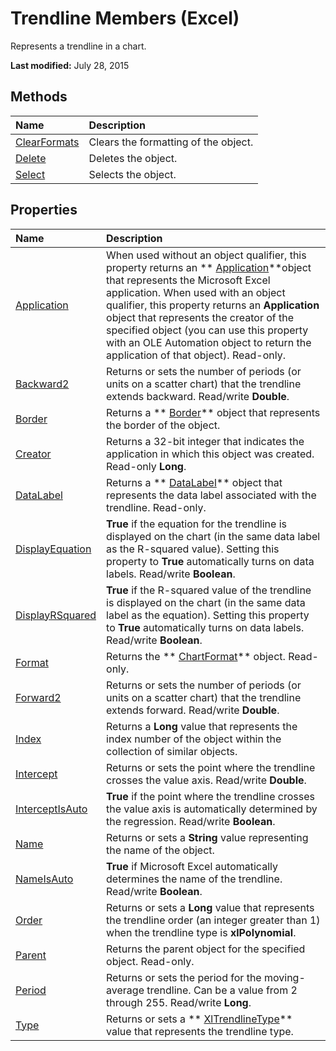 
# Trendline Members (Excel)
Represents a trendline in a chart.

 **Last modified:** July 28, 2015


## Methods



|**Name**|**Description**|
|:-----|:-----|
| [ClearFormats](5519cfa5-4a1f-8880-8f00-a6843a6b57e3.md)|Clears the formatting of the object.|
| [Delete](76b903bc-4d95-d376-f0d0-9b8a52225d22.md)|Deletes the object.|
| [Select](b866a79c-38c1-feb2-e244-31c727e98f46.md)|Selects the object.|

## Properties



|**Name**|**Description**|
|:-----|:-----|
| [Application](be84eac3-8085-7b35-adb7-cee4ebcdd996.md)|When used without an object qualifier, this property returns an  ** [Application](19b73597-5cf9-4f56-8227-b5211f657f6f.md)**object that represents the Microsoft Excel application. When used with an object qualifier, this property returns an  **Application** object that represents the creator of the specified object (you can use this property with an OLE Automation object to return the application of that object). Read-only.|
| [Backward2](28712c4d-7772-d61e-0151-22eea8ff6383.md)|Returns or sets the number of periods (or units on a scatter chart) that the trendline extends backward. Read/write  **Double**.|
| [Border](5b253b40-e9c1-031d-305c-bfe4a600427c.md)|Returns a  ** [Border](bca516bf-7c0f-f9df-078d-dfb522f256f3.md)** object that represents the border of the object.|
| [Creator](8819c3f3-1ada-4952-83f2-7a22115bfca9.md)|Returns a 32-bit integer that indicates the application in which this object was created. Read-only  **Long**.|
| [DataLabel](8af73d2d-c5b3-d1ec-75a2-0a0a5562fb69.md)|Returns a  ** [DataLabel](bb342572-8761-b326-548a-98455172f9a8.md)** object that represents the data label associated with the trendline. Read-only.|
| [DisplayEquation](a9c3de54-5690-bf9b-505a-65b069195d53.md)| **True** if the equation for the trendline is displayed on the chart (in the same data label as the R-squared value). Setting this property to **True** automatically turns on data labels. Read/write **Boolean**.|
| [DisplayRSquared](e8e447c3-d379-f6d0-74f2-629fa53b42ef.md)| **True** if the R-squared value of the trendline is displayed on the chart (in the same data label as the equation). Setting this property to **True** automatically turns on data labels. Read/write **Boolean**.|
| [Format](46c65fb6-98d3-4549-c63d-37c919f99ade.md)|Returns the  ** [ChartFormat](edac71b7-ed38-6658-2cbf-6493dc1ad3ed.md)** object. Read-only.|
| [Forward2](af44bce5-8354-801e-f111-6adcb305b06b.md)|Returns or sets the number of periods (or units on a scatter chart) that the trendline extends forward. Read/write  **Double**.|
| [Index](bf71b9fe-988a-769f-74fe-a7367bd002f0.md)|Returns a  **Long** value that represents the index number of the object within the collection of similar objects.|
| [Intercept](a3a1b427-2da2-4409-5488-20a1eb0ceb94.md)|Returns or sets the point where the trendline crosses the value axis. Read/write  **Double**.|
| [InterceptIsAuto](ec5ea945-59d7-3ec2-42cd-95c7031880e8.md)| **True** if the point where the trendline crosses the value axis is automatically determined by the regression. Read/write **Boolean**.|
| [Name](440ea1dc-94a7-7b0f-0193-e0b9ca65ec63.md)|Returns or sets a  **String** value representing the name of the object.|
| [NameIsAuto](4e14cc52-a9f5-3dda-8be9-7afd97d79583.md)| **True** if Microsoft Excel automatically determines the name of the trendline. Read/write **Boolean**.|
| [Order](7c7db73c-2351-fb1d-a24f-854d99ed7756.md)|Returns or sets a  **Long** value that represents the trendline order (an integer greater than 1) when the trendline type is **xlPolynomial**.|
| [Parent](4e9dde32-c0f8-5b6f-9d32-c17cfb2e37cd.md)|Returns the parent object for the specified object. Read-only.|
| [Period](142b675b-8859-a717-1e09-59a8b4000820.md)|Returns or sets the period for the moving-average trendline. Can be a value from 2 through 255. Read/write  **Long**.|
| [Type](c07c060c-0512-72a7-c219-d12ea6b629fc.md)|Returns or sets a  ** [XlTrendlineType](00a95fb4-00f7-7630-2298-ef3bd7331f89.md)** value that represents the trendline type.|
